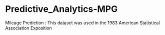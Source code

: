 # Predictive_Analytics-MPG
Mileage Prediction : This dataset was used in the 1983 American Statistical Association Exposition 
